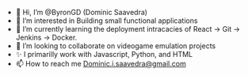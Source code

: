 - 👋 Hi, I’m @ByronGD (Dominic Saavedra)
- 👀 I’m interested in Building small functional applications
- 🌱 I’m currently learning the deployment intracacies of React -> Git -> Jenkins -> Docker.
- 💞️ I’m looking to collaborate on videogame emulation projects
- ✨ I primarilly work with Javascript, Python, and HTML
- 📫 How to reach me Dominic.i.saavedra@gmail.com

<!---
ByrenKingson/ByrenKingson is a ✨ special ✨ repository because its `README.md` (this file) appears on your GitHub profile.
You can click the Preview link to take a look at your changes.
--->
